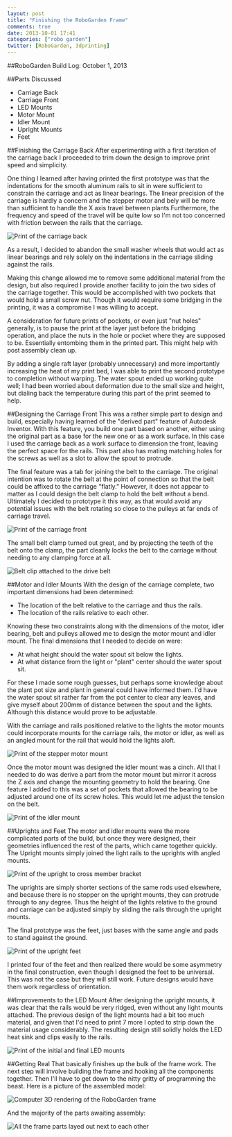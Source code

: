 ```yaml
---
layout: post
title: "Finishing the RoboGarden Frame"
comments: true
date: 2013-10-01 17:41
categories: ["robo garden"]
twitter: [RoboGarden, 3dprinting]
---
```


##RoboGarden Build Log: October 1, 2013

##Parts Discussed
- Carriage Back
- Carriage Front
- LED Mounts
- Motor Mount
- Idler Mount
- Upright Mounts
- Feet

##Finishing the Carriage Back
After experimenting with a first iteration of the carriage back I proceeded to trim down the design to improve print speed and simplicity.

One thing I learned after having printed the first prototype was that the indentations for the smooth aluminum rails to sit in were sufficient to constrain the carriage and act as linear bearings. The linear precision of the carriage is hardly a concern and the stepper motor and bely will be more than sufficient to handle the X axis travel between plants.Furthermore, the frequency and speed of the travel will be quite low so I'm not too concerned with friction between the rails that the carriage.

![Print of the carriage back](https://lh3.googleusercontent.com/-Gzwwj61Uh84/Uksya5PrH_I/AAAAAAAAIk0/OENviY4S_YY/w949-h712-no/13+-+7)

As a result, I decided to abandon the small washer wheels that would act as linear bearings and rely solely on the indentations in the carriage sliding against the rails.

Making this change allowed me to remove some additional material from the design, but also required I provide another facility to join the two sides of the carriage together. This would be accomplished with two pockets that would hold a small screw nut. Though it would require some bridging in the printing, it was a compromise I was willing to accept.

A consideration for future prints of pockets, or even just "nut holes" generally, is to pause the print at the layer just before the bridging operation, and place the nuts in the hole or pocket where they are supposed to be. Essentially entombing them in the printed part. This might help with post assembly clean up.

By adding a single raft layer (probably unnecessary) and more importantly increasing the heat of my print bed, I was able to print the second prototype to completion without warping. The water spout ended up working quite well; I had been worried about deformation due to the small size and height, but dialing back the temperature during this part of the print seemed to help.

##Designing the Carriage Front
This was a rather simple part to design and build, especially having learned of the "derived part" feature of Autodesk Inventor. With this feature, you build one part based on another, either using the original part as a base for the new one or as a work surface. In this case I used the carriage back as a work surface to dimension the front, leaving the perfect space for the rails. This part also has mating  matching holes for the screws as well as a slot to allow the spout to protrude.

The final feature was a tab for joining the belt to the carriage. The original intention was to rotate the belt at the point of connection so that the belt could be affixed to the carriage "flatly." However, it does not appear to matter as I could design the belt clamp to hold the belt without a bend. Ultimately I decided to prototype it this way, as that would avoid any potential issues with the belt rotating so close to the pulleys at far ends of carriage travel.

![Print of the carriage front](https://lh4.googleusercontent.com/-j1_5nExbJaY/Uksv4I6mu5I/AAAAAAAAIiw/5zCxNm0Kg1s/w816-h712-no/13+-+6)

The small belt clamp turned out great, and by projecting the teeth of the belt onto the clamp, the part cleanly locks the belt to the carriage without needing to any clamping force at all.

![Belt clip attached to the drive belt](https://lh3.googleusercontent.com/-a8e1JoHLJFs/Uksv4DrgD6I/AAAAAAAAIhI/5cd3j0e88pI/w534-h712-no/13+-+10)

##Motor and Idler Mounts
With the design of the carriage complete, two important dimensions had been determined:

- The location of the belt relative to the carriage and thus the rails.
- The location of the rails relative to each other.

Knowing these two constraints along with the dimensions of the motor, idler bearing, belt and pulleys allowed me to design the motor mount and idler mount. The final dimensions that I needed to decide on were:

- At what height should the water spout sit below the lights.
- At what distance from the light or "plant" center should the water spout sit.

For these I made some rough guesses, but perhaps some knowledge about the plant pot size and plant in general could have informed them. I'd have the water spout sit rather far from the pot center to clear any leaves, and give myself about 200mm of distance between the spout and the lights. Although this distance would prove to be adjustable.

With the carriage and rails positioned relative to the lights the motor mounts could incorporate mounts for the carriage rails, the motor or idler, as well as an angled mount for the rail that would hold the lights aloft.

![Print of the stepper motor mount](https://lh3.googleusercontent.com/-H0OF15rtyU0/Uksv4Hdu-EI/AAAAAAAAIkE/Dzus3PlTjjo/w949-h712-no/13+-+2)

Once the motor mount was designed the idler mount was a cinch. All that I needed to do was derive a part from the motor mount but mirror it across the Z axis and change the mounting geometry to hold the bearing. One feature I added to this was a set of pockets that allowed the bearing to be adjusted around one of its screw holes. This would let me adjust the tension on the belt.

![Print of the idler mount](https://lh5.googleusercontent.com/-DQr4JZV-nnY/Uksv4Ams7MI/AAAAAAAAIjo/x9vZS5BrMC8/w949-h712-no/13+-+4)

##Uprights and Feet
The motor and idler mounts were the more complicated parts of the build, but once they were designed, their geometries influenced the rest of the parts, which came together quickly. The Upright mounts simply joined the light rails to the uprights with angled mounts.

![Print of the upright to cross member bracket](https://lh3.googleusercontent.com/-OfuG_Pt5h7Y/Uksv4C4yePI/AAAAAAAAIjw/i_PouR98xSA/w534-h712-no/13+-+3)

The uprights are simply shorter sections of the same rods used elsewhere, and because there is no stopper on the upright mounts, they can protrude through to any degree. Thus the height of the lights relative to the ground and carriage can be adjusted simply by sliding the rails through the upright mounts.

The final prototype was the feet, just bases with the same angle and pads to stand against the ground.

![Print of the upright feet](https://lh4.googleusercontent.com/-1shLVIsVAbw/Uksv4Lhz7NI/AAAAAAAAIjY/6y82dU9Y3H8/w949-h712-no/13+-+1)

I printed four of the feet and then realized there would be some asymmetry in the final construction, even though I designed the feet to be universal. This was not the case but they will still work. Future designs would have them work regardless of orientation.

##Improvements to the LED Mount
After designing the upright mounts, it was clear that the rails would be very ridged, even without any light mounts attached. The previous design of the light mounts had a bit too much material, and given that I'd need to print 7 more I opted to strip down the material usage considerably. The resulting design still solidly holds the LED heat sink and clips easily to the rails.

![Print of the initial and final LED mounts](https://lh6.googleusercontent.com/-F37a2yL9KsE/Uksv4A4pdiI/AAAAAAAAIh0/jZLoc8fpWaU/w949-h712-no/13+-+8)

##Getting Real
That basically finishes up the bulk of the frame work. The next step will involve building the frame and hooking all the components together. Then I'll have to get down to the nitty gritty of programming the beast. Here is a picture of the assembled model:

![Computer 3D rendering of the RoboGarden frame](/images/post-content/robo-garden/frame-model.png)

And the majority of the parts awaiting assembly:

![All the frame parts layed out next to each other](https://lh6.googleusercontent.com/-dH8LmxL5w7Y/Uksv4JFXtjI/AAAAAAAAIik/I5ew8oKB7zk/w1118-h629-no/13+-+9)
